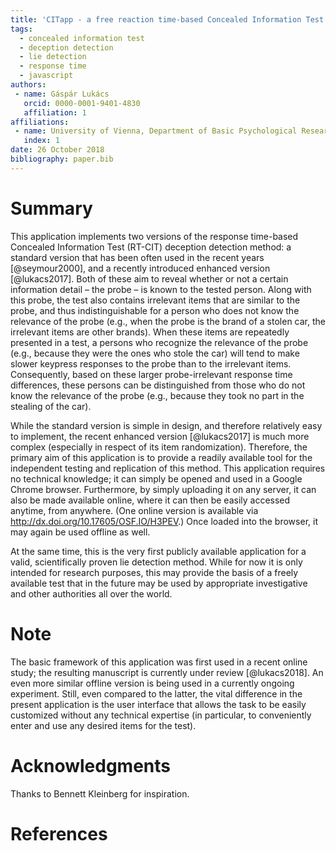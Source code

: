 ```yaml
---
title: 'CITapp - a free reaction time-based Concealed Information Test application'
tags:
  - concealed information test
  - deception detection
  - lie detection
  - response time
  - javascript
authors:
 - name: Gáspár Lukács
   orcid: 0000-0001-9401-4830
   affiliation: 1
affiliations:
 - name: University of Vienna, Department of Basic Psychological Research and Research Methods, Austria
   index: 1
date: 26 October 2018
bibliography: paper.bib
---
```


# Summary

This application implements two versions of the response time-based Concealed Information Test (RT-CIT) deception detection method: a standard version that has been often used in the recent years [@seymour2000], and a recently introduced enhanced version [@lukacs2017]. Both of these aim to reveal whether or not a certain information detail – the probe – is known to the tested person. Along with this probe, the test also contains irrelevant items that are similar to the probe, and thus indistinguishable for a person who does not know the relevance of the probe (e.g., when the probe is the brand of a stolen car, the irrelevant items are other brands). When these items are repeatedly presented in a test, a persons who recognize the relevance of the probe (e.g., because they were the ones who stole the car) will tend to make slower keypress responses to the probe than to the irrelevant items. Consequently, based on these larger probe-irrelevant response time differences, these persons can be distinguished from those who do not know the relevance of the probe (e.g., because they took no part in the stealing of the car).

While the standard version is simple in design, and therefore relatively easy to implement, the recent enhanced version [@lukacs2017] is much more complex (especially in respect of its item randomization). Therefore, the primary aim of this application is to provide a readily available tool for the independent testing and replication of this method. This application requires no technical knowledge; it can simply be opened and used in a Google Chrome browser. Furthermore, by simply uploading it on any server, it can also be made available online, where it can then be easily accessed anytime, from anywhere. (One online version is available via http://dx.doi.org/10.17605/OSF.IO/H3PEV.) Once loaded into the browser, it may again be used offline as well.

At the same time, this is the very first publicly available application for a valid, scientifically proven lie detection method. While for now it is only intended for research purposes, this may provide the basis of a freely available test that in the future may be used by appropriate investigative and other authorities all over the world. 

# Note

The basic framework of this application was first used in a recent online study; the resulting manuscript is currently under review [@lukacs2018]. An even more similar offline version is being used in a currently ongoing experiment. Still, even compared to the latter, the vital difference in the present application is the user interface that allows the task to be easily customized without any technical expertise (in particular, to conveniently enter and use any desired items for the test).

# Acknowledgments

Thanks to Bennett Kleinberg for inspiration.

# References